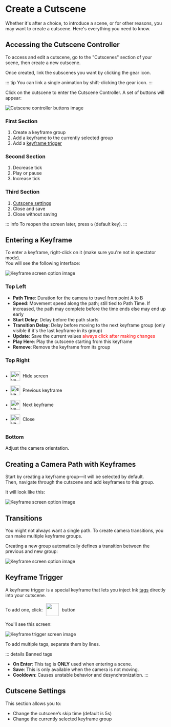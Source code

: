 # Create a Cutscene

Whether it's after a choice, to introduce a scene, or for other reasons, you may want to create a cutscene. Here's everything you need to know.

## Accessing the Cutscene Controller

To access and edit a cutscene, go to the "Cutscenes" section of your scene, then create a new cutscene.

Once created, link the subscenes you want by clicking the gear icon.

::: tip
You can link a single animation by shift-clicking the gear icon.
:::

Click on the cutscene to enter the Cutscene Controller. A set of buttons will appear:

![Cutscene controller buttons image](/assets/creating-in-game/create-a-cutscene/cutscene-controller-buttons.png)

### First Section

1. Create a keyframe group
2. Add a keyframe to the currently selected group
3. Add a [keyframe trigger](/creating-in-game/create-a-cutscene#keyframe-trigger)

### Second Section

1. Decrease tick
2. Play or pause
3. Increase tick

### Third Section

1. [Cutscene settings](/creating-in-game/create-a-cutscene#cutscene-settings)
2. Close and save
3. Close without saving

::: info
To reopen the screen later, press `G` (default key).
:::

## Entering a Keyframe

To enter a keyframe, right-click on it (make sure you're not in spectator mode).  
You will see the following interface:

![Keyframe screen option image](/assets/creating-in-game/create-a-cutscene/keyframe-screen.png)

### Top Left

- **Path Time**: Duration for the camera to travel from point A to B
- **Speed**: Movement speed along the path; still tied to Path Time. If increased, the path may complete before the time ends else may end up early
- **Start Delay**: Delay before the path starts
- **Transition Delay**: Delay before moving to the next keyframe group (only visible if it's the last keyframe in its group)
- **Update**: Save the current values <span style="color: red">always click after making changes</span>
- **Play Here**: Play the cutscene starting from this keyframe
- **Remove**: Remove the keyframe from its group

### Top Right

<div style="display: flex; flex-direction: column;">
  <div style="display: flex; align-items: center; gap: 0.5rem;">
    <p>•</p>
    <img src="/assets/creating-in-game/create-a-cutscene/eye.png" alt="eye" style="width: 30px; height: auto;" />
    <span>Hide screen</span>
  </div>
  <div style="display: flex; align-items: center; gap: 0.5rem;">
    <p>•</p>
    <img src="/assets/creating-in-game/create-a-cutscene/left-arrow.png" alt="eye" style="width: 30px; height: auto;" />
    <span>Previous keyframe</span>
  </div>
  <div style="display: flex; align-items: center; gap: 0.5rem;">
    <p>•</p>
    <img src="/assets/creating-in-game/create-a-cutscene/right-arrow.png" alt="eye" style="width: 30px; height: auto;" />
    <span>Next keyframe</span>
  </div>
  <div style="display: flex; align-items: center; gap: 0.5rem;">
    <p>•</p>
    <img src="/assets/creating-in-game/create-a-cutscene/close.png" alt="eye" style="width: 30px; height: auto;" />
    <span>Close</span>
  </div>
</div>

### Bottom

Adjust the camera orientation.

## Creating a Camera Path with Keyframes

Start by creating a keyframe group—it will be selected by default.  
Then, navigate through the cutscene and add keyframes to this group.

It will look like this:

![Keyframe screen option image](/assets/creating-in-game/create-a-cutscene/one-keyframe-group.png)

## Transitions

You might not always want a single path. To create camera transitions, you can make multiple keyframe groups.

Creating a new group automatically defines a transition between the previous and new group:

![Keyframe screen option image](/assets/creating-in-game/create-a-cutscene/multiple-keyframe-group.png)

## Keyframe Trigger

A keyframe trigger is a special keyframe that lets you inject Ink [tags]() directly into your cutscene.

<div style="display: flex; gap:10px; align-items: center;">
  <p>
    To add one, click:
  </p>
  <span><img src="/assets/creating-in-game/create-a-cutscene/keyframe-trigger.png" width="40px" /></span>
  <p>button</p>
</div>

You'll see this screen:

![Keyframe trigger screen image](/assets/creating-in-game/create-a-cutscene/keyframe-trigger-screen.png)

To add multiple tags, separate them by lines.

::: details Banned tags

- **On Enter**: This tag is **ONLY** used when entering a scene.
- **Save**: This is only available when the camera is not moving.
- **Cooldown**: Causes unstable behavior and desynchronization.
  :::

## Cutscene Settings

This section allows you to:

- Change the cutscene’s skip time (default is 5s)
- Change the currently selected keyframe group
